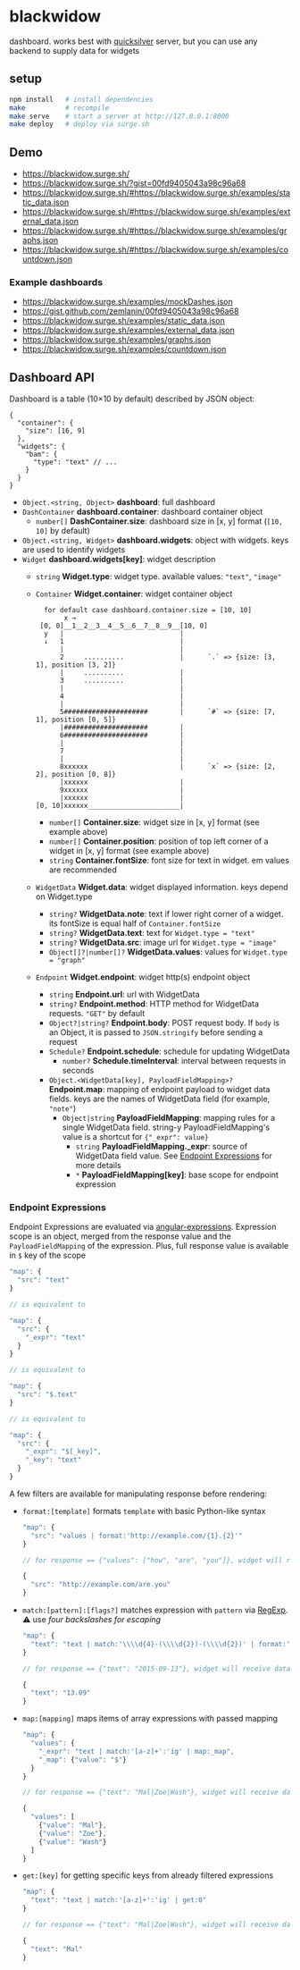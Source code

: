 # blackwidow
dashboard. works best with [quicksilver](http://github.com/zemlanin/quicksilver) server, but you can use any backend to supply data for widgets

## setup
```bash
npm install   # install dependencies
make          # recompile
make serve    # start a server at http://127.0.0.1:8000
make deploy   # deploy via surge.sh
```

## Demo
* https://blackwidow.surge.sh/
* https://blackwidow.surge.sh/?gist=00fd9405043a98c96a68
* https://blackwidow.surge.sh/#https://blackwidow.surge.sh/examples/static_data.json
* https://blackwidow.surge.sh/#https://blackwidow.surge.sh/examples/external_data.json
* https://blackwidow.surge.sh/#https://blackwidow.surge.sh/examples/graphs.json
* https://blackwidow.surge.sh/#https://blackwidow.surge.sh/examples/countdown.json

### Example dashboards
* https://blackwidow.surge.sh/examples/mockDashes.json
* https://gist.github.com/zemlanin/00fd9405043a98c96a68
* https://blackwidow.surge.sh/examples/static_data.json
* https://blackwidow.surge.sh/examples/external_data.json
* https://blackwidow.surge.sh/examples/graphs.json
* https://blackwidow.surge.sh/examples/countdown.json

## Dashboard API
Dashboard is a table (10×10 by default) described by JSON object:

```json5
{
  "container": {
    "size": [16, 9]
  },
  "widgets": {
    "bam": {
      "type": "text" // ...
    }
  }
}
```

* `Object.<string, Object>` **dashboard**: full dashboard
* `DashContainer` **dashboard.container**: dashboard container object
    * `number[]` **DashContainer.size**: dashboard size in [x, y] format (`[10, 10]` by default)
* `Object.<string, Widget>` **dashboard.widgets**: object with widgets. keys are used to identify widgets
* `Widget` **dashboard.widgets[key]**: widget description
    * `string` **Widget.type**: widget type. available values: `"text"`, `"image"`
    * `Container` **Widget.container**: widget container object

        ```
          for default case dashboard.container.size = [10, 10]
               x →
         [0, 0]__1__2__3__4__5__6__7__8__9__[10, 0]
          y   |                             |
          ↓   1                             |
              |                             |
              2     ..........              |      `.` => {size: [3, 1], position [3, 2]}
              |     ..........              |
              3     ..........              |
              |                             |
              4                             |
              |                             |
              5#####################        |      `#` => {size: [7, 1], position [0, 5]}
              |#####################        |
              6#####################        |
              |                             |
              7                             |
              |                             |
              8xxxxxx                       |      `x` => {size: [2, 2], position [0, 8]}
              |xxxxxx                       |
              9xxxxxx                       |
              |xxxxxx                       |
        [0, 10]xxxxxx_______________________|
        ```

        * `number[]` **Container.size**: widget size in [x, y] format (see example above)
        * `number[]` **Container.position**: position of top left corner of a widget in [x, y] format (see example above)
        * `string` **Container.fontSize**: font size for text in widget. em values are recommended
    * `WidgetData` **Widget.data**: widget displayed information. keys depend on Widget.type
        * `string?` **WidgetData.note**: text if lower right corner of a widget. its fontSize is equal half of `Container.fontSize`
        * `string?` **WidgetData.text**: text for `Widget.type = "text"`
        * `string?` **WidgetData.src**: image url for `Widget.type = "image"`
        * `Object[]?|number[]?` **WidgetData.values**: values for `Widget.type = "graph"`
    * `Endpoint` **Widget.endpoint**: widget http(s) endpoint object
        * `string` **Endpoint.url**: url with WidgetData
        * `string?` **Endpoint.method**: HTTP method for WidgetData requests. `"GET"` by default
        * `Object?|string?` **Endpoint.body**: POST request body. If `body` is an Object, it is passed to `JSON.stringify` before sending a request
        * `Schedule?` **Endpoint.schedule**: schedule for updating WidgetData
            * `number?` **Schedule.timeInterval**: interval between requests in seconds
        * `Object.<WidgetData[key], PayloadFieldMapping>?` **Endpoint.map**: mapping of endpoint payload to widget data fields. keys are the names of WidgetData field (for example, `"note"`)
            * `Object|string` **PayloadFieldMapping**: mapping rules for a single WidgetData field. string-y PayloadFieldMapping's value is a shortcut for `{"_expr": value}`
                * `string` **PayloadFieldMapping._expr**: source of WidgetData field value. See [Endpoint Expressions](#endpoint-expressions) for more details
                * `*` **PayloadFieldMapping[key]**: base scope for endpoint expression

### Endpoint Expressions
Endpoint Expressions are evaluated via [angular-expressions](https://github.com/peerigon/angular-expressions). Expression scope is an object, merged from the response value and the `PayloadFieldMapping` of the expression. Plus, full response value is available in `$` key of the scope

```js
"map": {
  "src": "text"
}

// is equivalent to

"map": {
  "src": {
    "_expr": "text"
  }
}

// is equivalent to

"map": {
  "src": "$.text"
}

// is equivalent to

"map": {
  "src": {
    "_expr": "$[_key]",
    "_key": "text"
  }
}
```

A few filters are available for manipulating response before rendering:
* `format:[template]` formats `template` with basic Python-like syntax

  ```js
  "map": {
    "src": "values | format:'http://example.com/{1}.{2}'"
  }

  // for response == {"values": ["how", "are", "you"]}, widget will receive data

  {
    "src": "http://example.com/are.you"
  }
  ```
* `match:[pattern]:[flags?]` matches expression with `pattern` via [RegExp](https://developer.mozilla.org/en-US/docs/Web/JavaScript/Reference/Global_Objects/RegExp). :warning: use *four backslashes for escaping*

  ```js
  "map": {
    "text": "text | match:'\\\\d{4}-(\\\\d{2})-(\\\\d{2})' | format:'{2}.{1}'"
  }

  // for response == {"text": "2015-09-13"}, widget will receive data

  {
    "text": "13.09"
  }
  ```
* `map:[mapping]` maps items of array expressions with passed mapping

  ```js
  "map": {
    "values": {
      "_expr": "text | match:'[a-z]+':'ig' | map:_map",
      "_map": {"value": "$"}
    }
  }

  // for response == {"text": "Mal|Zoe|Wash"}, widget will receive data

  {
    "values": [
      {"value": "Mal"},
      {"value": "Zoe"},
      {"value": "Wash"}
    ]
  }
  ```
* `get:[key]` for getting specific keys from already filtered expressions

  ```js
  "map": {
    "text": "text | match:'[a-z]+':'ig' | get:0"
  }

  // for response == {"text": "Mal|Zoe|Wash"}, widget will receive data

  {
    "text": "Mal"
  }
  ```

